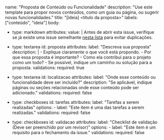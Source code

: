 name: "Proposta de Conteúdo ou Funcionalidade"
description: "Use este template para propor novos conteúdos, como um guia ou página, ou sugerir novas funcionalidades."
title: "[ideia] <título da proposta>"
labels: ["conteúdo", "ideia"]
body:
  - type: markdown
    attributes:
      value: |
        Antes de abrir esta issue, verifique se já existe uma issue semelhante [nesta lista](https://github.com/GovHub-br/gov-hub/issues) para evitar duplicações.

  - type: textarea
    id: proposta
    attributes:
      label: "Descreva sua proposta"
      description: |
        - Explique claramente o que você está propondo.
        - Por que essa proposta é importante?
        - Como ela contribui para o projeto como um todo?
        - Se possível, indique um caminho ou solução para a proposta.
    validations:
      required: true

  - type: textarea
    id: localizacao
    attributes:
      label: "Onde esse conteúdo ou funcionalidade deve ser incluído?"
      description: "Se aplicável, indique páginas ou seções relacionadas onde esse conteúdo pode ser adicionado."
    validations:
      required: false

  - type: checkboxes
    id: tarefas
    attributes:
      label: "Tarefas a serem realizadas"
      options:
        - label: "Este item é uma das tarefas a serem realizadas."
    validations:
      required: false

  - type: checkboxes
    id: validacao
    attributes:
      label: "Checklist de validação (Deve ser preenchido por um revisor)"
      options:
        - label: "Este item é um requisito para o fechamento da issue."
    validations:
      required: false